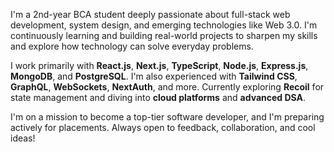 I'm a 2nd-year BCA student deeply passionate about full-stack web development, system design, and emerging technologies like Web 3.0. I'm continuously learning and building real-world projects to sharpen my skills and explore how technology can solve everyday problems.

I work primarily with **React.js**, **Next.js**, **TypeScript**, **Node.js**, **Express.js**, **MongoDB**, and **PostgreSQL**. I'm also experienced with **Tailwind CSS**, **GraphQL**, **WebSockets**, **NextAuth**, and more. Currently exploring **Recoil** for state management and diving into **cloud platforms** and **advanced DSA**.

I'm on a mission to become a top-tier software developer, and I'm preparing actively for placements. Always open to feedback, collaboration, and cool ideas!
